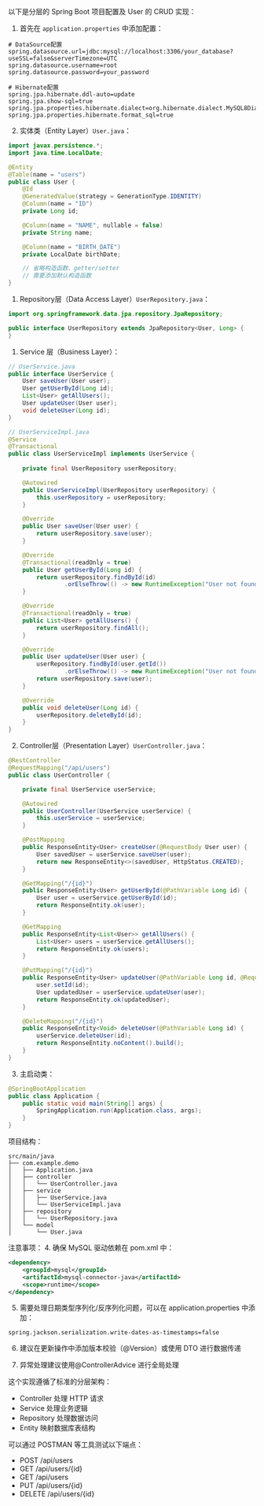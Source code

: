 以下是分层的 Spring Boot 项目配置及 User 的 CRUD 实现：

1. 首先在 `application.properties` 中添加配置：

```properties
# DataSource配置
spring.datasource.url=jdbc:mysql://localhost:3306/your_database?useSSL=false&serverTimezone=UTC
spring.datasource.username=root
spring.datasource.password=your_password

# Hibernate配置
spring.jpa.hibernate.ddl-auto=update
spring.jpa.show-sql=true
spring.jpa.properties.hibernate.dialect=org.hibernate.dialect.MySQL8Dialect
spring.jpa.properties.hibernate.format_sql=true
```

2. 实体类（Entity Layer）`User.java`：

```java
import javax.persistence.*;
import java.time.LocalDate;

@Entity
@Table(name = "users")
public class User {
    @Id
    @GeneratedValue(strategy = GenerationType.IDENTITY)
    @Column(name = "ID")
    private Long id;

    @Column(name = "NAME", nullable = false)
    private String name;

    @Column(name = "BIRTH_DATE")
    private LocalDate birthDate;

    // 省略构造函数、getter/setter
    // 需要添加默认构造函数
}
```

1. Repository层（Data Access Layer）`UserRepository.java`：

```java
import org.springframework.data.jpa.repository.JpaRepository;

public interface UserRepository extends JpaRepository<User, Long> {
}
```

1. Service 层（Business Layer）：
```java
// UserService.java
public interface UserService {
    User saveUser(User user);
    User getUserById(Long id);
    List<User> getAllUsers();
    User updateUser(User user);
    void deleteUser(Long id);
}

// UserServiceImpl.java
@Service
@Transactional
public class UserServiceImpl implements UserService {
    
    private final UserRepository userRepository;

    @Autowired
    public UserServiceImpl(UserRepository userRepository) {
        this.userRepository = userRepository;
    }

    @Override
    public User saveUser(User user) {
        return userRepository.save(user);
    }

    @Override
    @Transactional(readOnly = true)
    public User getUserById(Long id) {
        return userRepository.findById(id)
                .orElseThrow(() -> new RuntimeException("User not found"));
    }

    @Override
    @Transactional(readOnly = true)
    public List<User> getAllUsers() {
        return userRepository.findAll();
    }

    @Override
    public User updateUser(User user) {
        userRepository.findById(user.getId())
                .orElseThrow(() -> new RuntimeException("User not found"));
        return userRepository.save(user);
    }

    @Override
    public void deleteUser(Long id) {
        userRepository.deleteById(id);
    }
}
```

2. Controller层（Presentation Layer）`UserController.java`：

```java
@RestController
@RequestMapping("/api/users")
public class UserController {

    private final UserService userService;

    @Autowired
    public UserController(UserService userService) {
        this.userService = userService;
    }

    @PostMapping
    public ResponseEntity<User> createUser(@RequestBody User user) {
        User savedUser = userService.saveUser(user);
        return new ResponseEntity<>(savedUser, HttpStatus.CREATED);
    }

    @GetMapping("/{id}")
    public ResponseEntity<User> getUserById(@PathVariable Long id) {
        User user = userService.getUserById(id);
        return ResponseEntity.ok(user);
    }

    @GetMapping
    public ResponseEntity<List<User>> getAllUsers() {
        List<User> users = userService.getAllUsers();
        return ResponseEntity.ok(users);
    }

    @PutMapping("/{id}")
    public ResponseEntity<User> updateUser(@PathVariable Long id, @RequestBody User user) {
        user.setId(id);
        User updatedUser = userService.updateUser(user);
        return ResponseEntity.ok(updatedUser);
    }

    @DeleteMapping("/{id}")
    public ResponseEntity<Void> deleteUser(@PathVariable Long id) {
        userService.deleteUser(id);
        return ResponseEntity.noContent().build();
    }
}
```

3. 主启动类：

```java
@SpringBootApplication
public class Application {
    public static void main(String[] args) {
        SpringApplication.run(Application.class, args);
    }
}
```

项目结构：
```
src/main/java
├── com.example.demo
│   ├── Application.java
│   ├── controller
│   │   └── UserController.java
│   ├── service
│   │   ├── UserService.java
│   │   └── UserServiceImpl.java
│   ├── repository
│   │   └── UserRepository.java
│   └── model
│       └── User.java
```

注意事项：
4. 确保 MySQL 驱动依赖在 pom.xml 中：
```xml
<dependency>
    <groupId>mysql</groupId>
    <artifactId>mysql-connector-java</artifactId>
    <scope>runtime</scope>
</dependency>
```

5. 需要处理日期类型序列化/反序列化问题，可以在 application.properties 中添加：
```properties
spring.jackson.serialization.write-dates-as-timestamps=false
```

6. 建议在更新操作中添加版本校验（@Version）或使用 DTO 进行数据传递

7. 异常处理建议使用@ControllerAdvice 进行全局处理

这个实现遵循了标准的分层架构：
- Controller 处理 HTTP 请求
- Service 处理业务逻辑
- Repository 处理数据访问
- Entity 映射数据库表结构

可以通过 POSTMAN 等工具测试以下端点：
- POST /api/users
- GET /api/users/{id}
- GET /api/users
- PUT /api/users/{id}
- DELETE /api/users/{id}